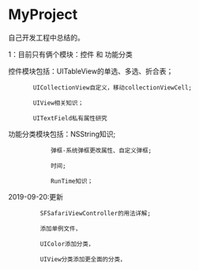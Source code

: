 # MyProject
自己开发工程中总结的。

1：目前只有俩个模块：控件 和 功能分类

控件模块包括：UITableView的单选、多选、折合表；

           UICollectionView自定义，移动collectionViewCell;
           
           UIView相关知识；
           
           UITextField私有属性研究
        
功能分类模块包括：NSString知识;

                弹框-系统弹框更改属性、自定义弹框;
                
                时间;
                
                RunTime知识；
                
 2019-09-20:更新
 
             SFSafariViewController的用法详解;
             
             添加单例文件，
             
             UIColor添加分类，
             
             UIView分类添加更全面的分类，
             
